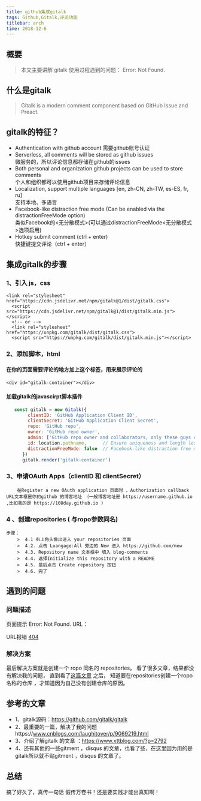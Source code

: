 ```yaml
---
title: github集成gitalk
tags: Github,Gitalk,评论功能
titlebar: arch
time: 2018-12-6
---
```


## 概要
> 本文主要讲解 gitalk 使用过程遇到的问题： Error: Not Found.
## 什么是gitalk
> Gitalk is a modern comment component based on GitHub Issue and Preact.
## gitalk的特征？

+ Authentication with github account
 需要github账号认证
+ Serverless, all comments will be stored as github issues 
<br>微服务的，所以评论信息都存储在github的issues
+ Both personal and organization github projects can be used to store comments
<br>个人和组织都可以使用github项目来存储评论信息
+ Localization, support multiple languages [en, zh-CN, zh-TW, es-ES, fr, ru]
<br>支持本地、多语言
+ Facebook-like distraction free mode (Can be enabled via the distractionFreeMode option)
 	<br>类似Facebook的<无分散模式>(可以通过distractionFreeMode<无分散模式>选项启用)
+ Hotkey submit comment (ctrl + enter)
	<br>快捷键提交评论（ctrl + enter）
## 集成gitalk的步骤

### 1、引入 js，css 
```
<link rel="stylesheet" href="https://cdn.jsdelivr.net/npm/gitalk@1/dist/gitalk.css">
  <script src="https://cdn.jsdelivr.net/npm/gitalk@1/dist/gitalk.min.js"></script>
  <!-- or -->
  <link rel="stylesheet" href="https://unpkg.com/gitalk/dist/gitalk.css">
  <script src="https://unpkg.com/gitalk/dist/gitalk.min.js"></script>
 ```

### 2、添加脚本，html 
#### 在你的页面需要评论的地方加上这个标签，用来展示评论的<br>
```
<div id="gitalk-container"></div>
```
#### 加载gitalk的javascirpt脚本插件
```javascript
   const gitalk = new Gitalk({
        clientID: 'GitHub Application Client ID',
        clientSecret: 'GitHub Application Client Secret',
        repo: 'GitHub repo',
        owner: 'GitHub repo owner',
        admin: ['GitHub repo owner and collaborators, only these guys can initialize github issues'],
        id: location.pathname,      // Ensure uniqueness and length less than 50
        distractionFreeMode: false  // Facebook-like distraction free mode
      }) 
      gitalk.render('gitalk-container')
```
### 3、申请OAuth Apps（clientID 和 clientSecret）

   		在Register a new OAuth application 页面时 ，Authorization callback URL文本框是你的github 的博客地址 （一般博客地址是 https://username.github.io ,比如我的是 https://108day.github.io )

### 4 、创建repositories ( 与ropo参数同名)

	步骤：
        >  4.1 右上角头像出进入 your repositories 页面
        >  4.2. 点击 Luangage:All 旁边的 New 进入 https://github.com/new 
        >  4.3. Repository name 文本框中 填入 blog-comments  
        >  4.4. 选择Initialize this repository with a README 
        >  4.5. 最后点击 Create repository 按钮  
        >  4.6. 完了 
               
## 遇到的问题

### 问题描述

页面提示 Error: Not Found. URL：
    
URL报错 [404](https://api.github.com/repos/108day/blog-comments/issues?client_id=1f02192554bde9b07bf8&client_secret=bc467ba8d75e23cc041adc841401382b6d41aa28&labels=gitment,%2F2018%2F12%2F06%2Fmarkdonw.html&t=1544105334346 )
    
### 解决方案
最后解决方案就是创建一个 ropo 同名的 repositories。
看了很多文章，结果都没有解决我的问题，
直到看了[这篇文章](https://www.cnblogs.com/laughitover/p/9069219.html/) 之后，
知道要在repositories创建一个ropo名称的仓库 ，才知道因为自己没有创建仓库的原因。

## 参考的文章

- 1、gitalk源码：https://github.com/gitalk/gitalk
- 2、最重要的一篇，解决了我的问题https://www.cnblogs.com/laughitover/p/9069219.html
- 3、介绍了解gitalk 的文章 ：https://www.xttblog.com/?p=2792
- 4、还有其他的一些gitment ，disqus 的文章，也看了些，在这里因为用的是gitalk所以就不贴gitment ，disqus 的文章了。

## 总结

搞了好久了，真传一句话 假传万卷书！还是要实践才能出真知啊！


